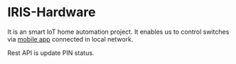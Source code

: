 # IRIS-Hardware

It is an smart IoT home automation project. It enables us to control switches via [mobile app](https://github.com/fre-nee/IRIS-App) connected in local network. 

Rest API is update PIN status.
